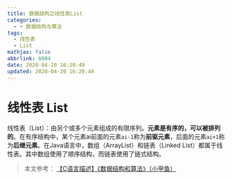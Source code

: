 ```yaml
---
title: 数据结构之线性表List
categories:
  - - 数据结构与算法
tags:
  - 线性表
  - List
mathjax: false
abbrlink: 6004
date: 2020-04-20 16:20:49
updated: 2020-04-20 16:20:49
---
```


<!-- more -->

# 线性表 List

线性表（List）：由另个或多个元素组成的有限序列。**元素是有序的，可以被排列的**。在有序结构中，某个元素ai前面的元素`ai-1`称为**前驱元素**，后面的元素`ai+1`称为**后继元素**。在Java语言中，数组（ArrayList）和链表（Linked List）都属于线性表。其中数组使用了顺序结构，而链表使用了链式结构。


> 本文参考：
> [【C语言描述】《数据结构和算法》（小甲鱼）](https://www.bilibili.com/video/BV1jW411K7yg)